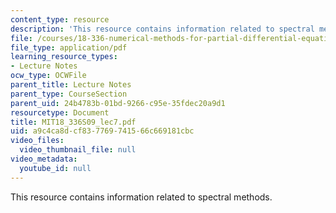 ```yaml
---
content_type: resource
description: 'This resource contains information related to spectral methods. '
file: /courses/18-336-numerical-methods-for-partial-differential-equations-spring-2009/a9c4ca8dcf837769741566c669181cbc_MIT18_336S09_lec7.pdf
file_type: application/pdf
learning_resource_types:
- Lecture Notes
ocw_type: OCWFile
parent_title: Lecture Notes
parent_type: CourseSection
parent_uid: 24b4783b-01bd-9266-c95e-35fdec20a9d1
resourcetype: Document
title: MIT18_336S09_lec7.pdf
uid: a9c4ca8d-cf83-7769-7415-66c669181cbc
video_files:
  video_thumbnail_file: null
video_metadata:
  youtube_id: null
---
```

This resource contains information related to spectral methods. 

